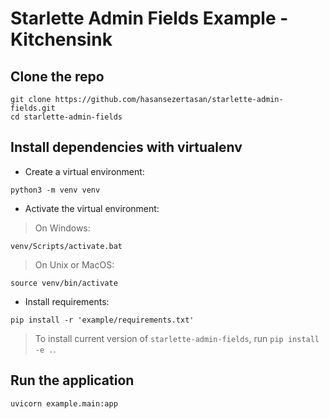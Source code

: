 # Starlette Admin Fields Example - Kitchensink

## Clone the repo

```shell
git clone https://github.com/hasansezertasan/starlette-admin-fields.git
cd starlette-admin-fields
```

## Install dependencies with virtualenv

- Create a virtual environment:

```shell
python3 -m venv venv
```

- Activate the virtual environment:

> On Windows:

```shell
venv/Scripts/activate.bat
```

> On Unix or MacOS:

```shell
source venv/bin/activate
```

- Install requirements:

```shell
pip install -r 'example/requirements.txt'
```

> To install current version of `starlette-admin-fields`, run `pip install -e .`.

## Run the application

```shell
uvicorn example.main:app
```
